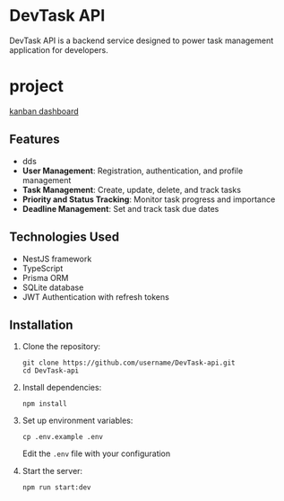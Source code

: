# DevTask API

DevTask API is a backend service designed to power task management application for developers.

# project

[kanban dashboard](https://github.com/users/larbikhounti/projects/2)

## Features
- dds
- **User Management**: Registration, authentication, and profile management
- **Task Management**: Create, update, delete, and track tasks
- **Priority and Status Tracking**: Monitor task progress and importance
- **Deadline Management**: Set and track task due dates

## Technologies Used

- NestJS framework
- TypeScript
- Prisma ORM
- SQLite database
- JWT Authentication with refresh tokens

## Installation

1. Clone the repository:
   ```
   git clone https://github.com/username/DevTask-api.git
   cd DevTask-api
   ```

2. Install dependencies:
   ```
   npm install
   ```

3. Set up environment variables:
   ```
   cp .env.example .env
   ```
   Edit the `.env` file with your configuration

4. Start the server:
   ```
   npm run start:dev
   ```
